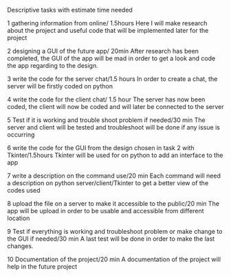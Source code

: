 Descriptive tasks with estimate time needed

1 gathering information from online/ 1.5hours
Here I will make research about the project and useful code that will be implemented later for the project

2 designing a GUI of the future app/ 20min
After research has been completed, the GUI of the app will be mad in order to get a look and code the app regarding to the design. 

3 write the code for the server chat/1.5 hours
In order to create a chat, the server will be firstly coded on python

4 write the code for the client chat/ 1.5 hour
The server has now been coded, the client will now be coded and will later be connected to the server

5 Test if it is working and trouble shoot problem if needed/30 min
The server and client will be tested and troubleshoot will be done if any issue is occurring

6 write the code for the GUI from the design chosen in task 2 with Tkinter/1.5hours
Tkinter will be used for on python to add an interface to the app

7 write a description on the command use/20 min
Each command will need a description on python server/client/Tkinter to get a better view of the codes used

8 upload the file on a server to make it accessible to the public/20 min
The app will be upload in order to be usable and accessible from different location

9 Test if everything is working and troubleshoot problem or make change to the GUI if needed/30 min
A last test will be done in order to make the last changes.

10 Documentation of the project/20 min
A documentation of the project will help in the future project 

